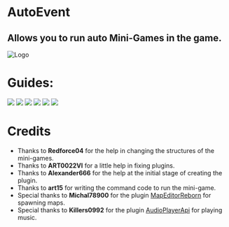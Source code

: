 # AutoEvent
## Allows you to run auto Mini-Games in the game.

![Logo](https://github.com/RisottoMan/AutoEvent/blob/main/Photos/MiniGames(mini).png)

# Guides:
[![](https://github.com/RisottoMan/AutoEvent/blob/main/Photos/Message.png)](https://github.com/RisottoMan/AutoEvent/blob/main/Docs/MiniGames.md)
[![](https://github.com/RisottoMan/AutoEvent/blob/main/Photos/Message1.png)](https://github.com/RisottoMan/AutoEvent/blob/main/Docs/Installation.md)
[![](https://github.com/RisottoMan/AutoEvent/blob/main/Photos/Message2.png)](https://github.com/RisottoMan/AutoEvent/blob/main/Docs/Commands.md)
[![](https://github.com/RisottoMan/AutoEvent/blob/main/Photos/Message3.png)](https://github.com/RisottoMan/AutoEvent/blob/main/Docs/Language.md)
[![](https://github.com/RisottoMan/AutoEvent/blob/main/Photos/Message4.png)](https://github.com/RisottoMan/AutoEvent/blob/main/Docs/Problem.md)
[![](https://github.com/RisottoMan/AutoEvent/blob/main/Photos/Message6.png)](https://github.com/RisottoMan/AutoEvent/blob/main/Docs/Configuration.md)

# Credits
- Thanks to **Redforce04** for the help in changing the structures of the mini-games.
- Thanks to **ART0022VI** for a little help in fixing plugins.
- Thanks to **Alexander666** for the help at the initial stage of creating the plugin.
- Thanks to **art15** for writing the command code to run the mini-game.
- Special thanks to **Michal78900** for the plugin [MapEditorReborn](https://github.com/Michal78900/MapEditorReborn) for spawning maps.
- Special thanks to **Killers0992** for the plugin [AudioPlayerApi](https://github.com/Killers0992/AudioPlayerApi) for playing music.
